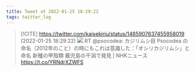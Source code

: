 ```yaml
---
title: Tweet at 2022-01-25 18:29:22
tags: twitter_log
---
```


> [!CITE] https://twitter.com/kaisekiriu/status/1485907637455958019 (2022-01-25 18:29:22)
> ![](https://twitter.com/kaisekiriu/status/1485907637455958019)
> RT @psocodea: カジリムシ目 Psocodea の命名（2012年のこと）の時にもこれは意識した：「オシリカジリムシ」と命名 新種の甲殻類 鹿児島の干潟で発見 | NHKニュース   https://t.co/YRNdrXZWFS
